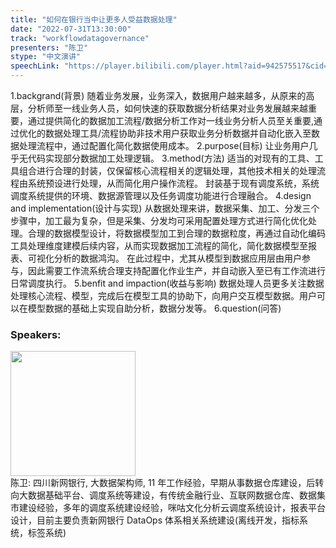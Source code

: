 ```yaml
---
title: "如何在银行当中让更多人受益数据处理"
date: "2022-07-31T13:30:00"
track: "workflowdatagovernance"
presenters: "陈卫"
stype: "中文演讲"
speechLink: "https://player.bilibili.com/player.html?aid=942575517&cid=817760221&page=1"
---
```

1.backgrand(背景)
  随着业务发展，业务深入，数据用户越来越多，从原来的高层，分析师至一线业务人员，如何快速的获取数据分析结果对业务发展越来越重要，通过提供简化的数据加工流程/数据分析工作对一线业务分析人员至关重要,通过优化的数据处理工具/流程协助非技术用户获取业务分析数据并自动化嵌入至数据处理流程中，通过配置化简化数据使用成本。
2.purpose(目标)
  让业务用户几乎无代码实现部分数据加工处理逻辑。
3.method(方法)
  适当的对现有的工具、工具组合进行合理的封装，仅保留核心流程相关的逻辑处理，其他技术相关的处理流程由系统预设进行处理，从而简化用户操作流程。
  封装基于现有调度系统，系统调度系统提供的环境、数据源管理以及任务调度功能进行合理融合。
4.design and implementation(设计与实现)
  从数据处理来讲，数据采集、加工、分发三个步骤中，加工最为复杂，但是采集、分发均可采用配置处理方式进行简化优化处理。合理的数据模型设计，将数据模型加工到合理的数据粒度，再通过自动化编码工具处理维度建模后续内容，从而实现数据加工流程的简化，简化数据模型至报表、可视化分析的数据鸿沟。 
  在此过程中，尤其从模型到数据应用层由用户参与，因此需要工作流系统合理支持配置化作业生产，并自动嵌入至已有工作流进行日常调度执行。
5.benfit and impaction(收益与影响)
  数据处理人员更多关注数据处理核心流程、模型，完成后在模型工具的协助下，向用户交互模型数据。用户可以在模型数据的基础上实现自助分析，数据分发等。
6.question(问答)
 ### Speakers: 
 <img src="images/speaker/1114.png" width="200" /><br>陈卫: 四川新网银行, 大数据架构师, 11 年工作经验，早期从事数据仓库建设，后转向大数据基础平台、调度系统等建设，有传统金融行业、互联网数据仓库、数据集市建设经验，多年的调度系统建设经验，咪咕文化分析云调度系统设计，报表平台设计，目前主要负责新网银行 DataOps 体系相关系统建设(离线开发，指标系统，标签系统)

 
